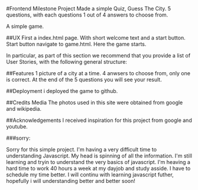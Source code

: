 #Frontend Milestone Project
Made a simple Quiz, Guess The City.
5 questions, with each questions 1 out of 4 answers to choose from.

A simple game. 


##UX
First a index.html page. With short welcome text and a start button. 
Start button navigate to game.html.
Here the game starts.

In particular, as part of this section we recommend that you provide a list of User Stories, with the following general structure:

##Features
1 picture of a city at a time. 
4 anwsers to choose from, only one is correct. 
At the end of the 5 questions you will see your result.


##Deployment
i deployed the game to github.


##Credits
Media
The photos used in this site were obtained from google and wikipedia.

##Acknowledgements
I received inspiration for this project from google and youtube. 


###sorry:

Sorry for this simple project. I'm having a very difficult time to understanding Javascript. My head is spinning of all the information. 
I'm still learning and tryin to understand the very basics of javascript. I'm heaving a hard time to work 40 hours a week at my dayjob and study asside. 
I have to schedule my time better. I will continu with learning javascript futher, hopefully i will understanding better and better soon!
